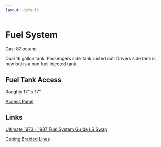 ```yaml
---
layout: default
---
```


# Fuel System

Gas: 87 octane

Dual 16 gallon tank. Passengers side tank rusted out. Drivers side tank is new but is a non fuel injected tank.

## Fuel Tank Access
Roughly 17" x 17"

[Access Panel](../images/fuel_tank_access_panel.png)

## Links

[Ultimate 1973 - 1987 Fuel System Guide LS Swap](https://hotrodfuelhose.com/blogs/rad-hot-rod-fuel-hose-stuff/ultimate-fuel-system-guide-for-73-87-c10-k10-squarebody-trucks-ls-swaps-and-efi-conversions)

[Cutting Braided Lines](https://www.youtube.com/watch?v=9ZG4KaBlKI8)
